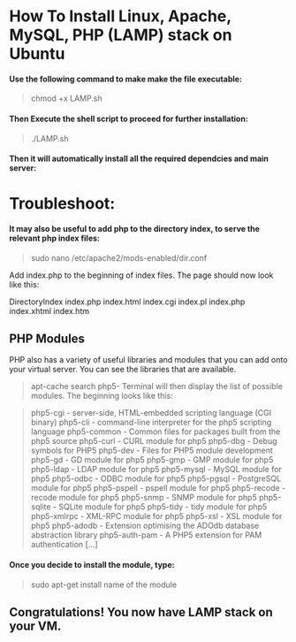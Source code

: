 # How To Install Linux, Apache, MySQL, PHP (LAMP) stack on Ubuntu

#### Use the following command to make make the file executable:

> chmod +x LAMP.sh

#### Then Execute the shell script to proceed for further installation:

> ./LAMP.sh

#### Then it will automatically install all the required dependcies and main server:

# Troubleshoot:

#### It may also be useful to add php to the directory index, to serve the relevant php index files:
> sudo nano /etc/apache2/mods-enabled/dir.conf

Add index.php to the beginning of index files. The page should now look like this:

<IfModule mod_dir.c> DirectoryIndex index.php index.html index.cgi index.pl index.php index.xhtml index.htm </IfModule>

## PHP Modules
PHP also has a variety of useful libraries and modules that you can add onto your virtual server. You can see the libraries that are available.

> apt-cache search php5-
Terminal will then display the list of possible modules. The beginning looks like this:

> php5-cgi - server-side, HTML-embedded scripting language (CGI binary)
> php5-cli - command-line interpreter for the php5 scripting language
> php5-common - Common files for packages built from the php5 source
> php5-curl - CURL module for php5
> php5-dbg - Debug symbols for PHP5
> php5-dev - Files for PHP5 module development
> php5-gd - GD module for php5
> php5-gmp - GMP module for php5
> php5-ldap - LDAP module for php5
> php5-mysql - MySQL module for php5
> php5-odbc - ODBC module for php5
> php5-pgsql - PostgreSQL module for php5
> php5-pspell - pspell module for php5
> php5-recode - recode module for php5
> php5-snmp - SNMP module for php5
> php5-sqlite - SQLite module for php5
> php5-tidy - tidy module for php5
> php5-xmlrpc - XML-RPC module for php5
> php5-xsl - XSL module for php5
> php5-adodb - Extension optimising the ADOdb database abstraction library
> php5-auth-pam - A PHP5 extension for PAM authentication
[...]


#### Once you decide to install the module, type:

> sudo apt-get install name of the module

## Congratulations! You now have LAMP stack on your VM.
